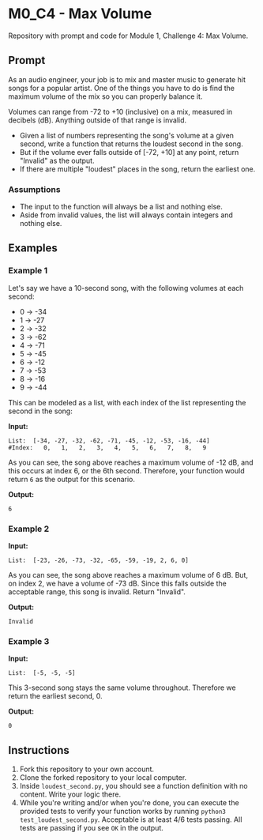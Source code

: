 # M0_C4 - Max Volume
Repository with prompt and code for Module 1, Challenge 4: Max Volume.

## Prompt
As an audio engineer, your job is to mix and master music to generate hit songs for a popular artist. One of the things you have to do is find the maximum volume of the mix so you can properly balance it.

Volumes can range from -72 to +10 (inclusive) on a mix, measured in decibels (dB). Anything outside of that range is invalid.

- Given a list of numbers representing the song's volume at a given second, write a function that returns the loudest second in the song.
- But if the volume ever falls outside of [-72, +10] at any point, return "Invalid" as the output.
- If there are multiple "loudest" places in the song, return the earliest one.

### Assumptions
- The input to the function will always be a list and nothing else.
- Aside from invalid values, the list will always contain integers and nothing else.

## Examples
### Example 1
Let's say we have a 10-second song, with the following volumes at each second:

- 0 → -34
- 1 → -27
- 2 → -32
- 3 → -62
- 4 → -71
- 5 → -45
- 6 → -12
- 7 → -53
- 8 → -16
- 9 → -44

This can be modeled as a list, with each index of the list representing the second in the song:

**Input:**
```
List:  [-34, -27, -32, -62, -71, -45, -12, -53, -16, -44]
#Index:   0,   1,   2,   3,   4,   5,   6,   7,   8,   9
```

As you can see, the song above reaches a maximum volume of -12 dB, and this occurs at index 6, or the 6th second. Therefore, your function would return `6` as the output for this scenario.

**Output:**
```
6
```

### Example 2
**Input:**
```
List:  [-23, -26, -73, -32, -65, -59, -19, 2, 6, 0]
```

As you can see, the song above reaches a maximum volume of 6 dB. But, on index 2, we have a volume of -73 dB. Since this falls outside the acceptable range, this song is invalid. Return "Invalid".

**Output:**
```
Invalid
```

### Example 3
**Input:**
```
List:  [-5, -5, -5]
```

This 3-second song stays the same volume throughout. Therefore we return the earliest second, 0.

**Output:**
```
0
```

## Instructions
1. Fork this repository to your own account.
2. Clone the forked repository to your local computer.
3. Inside `loudest_second.py`, you should see a function definition with no content. Write your logic there.
4. While you're writing and/or when you're done, you can execute the provided tests to verify your function works by running `python3 test_loudest_second.py`. Acceptable is at least 4/6 tests passing. All tests are passing if you see `OK` in the output.
